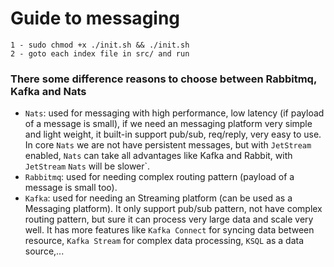 # Guide to messaging

```python3
1 - sudo chmod +x ./init.sh && ./init.sh
2 - goto each index file in src/ and run
```

### There some difference reasons to choose between Rabbitmq, Kafka and Nats

-   `Nats`: used for messaging with high performance, low latency (if payload of a message is small), if we need an messaging platform very simple and light weight, it built-in support pub/sub, req/reply, very easy to use. In core `Nats` we are not have persistent messages, but with `JetStream` enabled, `Nats` can take all advantages like Kafka and Rabbit, with `JetStream` `Nats` will be slower`.
-   `Rabbitmq`: used for needing complex routing pattern (payload of a message is small too).
-   `Kafka`: used for needing an Streaming platform (can be used as a Messaging platform). It only support pub/sub pattern, not have complex routing pattern, but sure it can process very large data and scale very well. It has more features like `Kafka Connect` for syncing data between resource, `Kafka Stream` for complex data processing, `KSQL` as a data source,...
